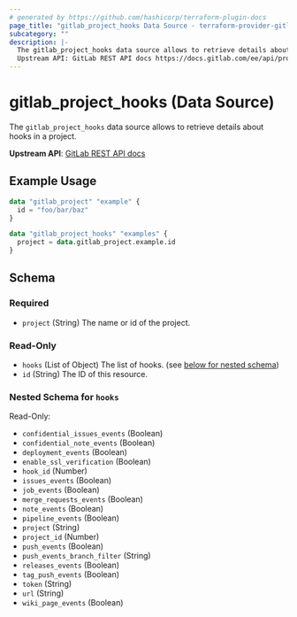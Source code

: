 ```yaml
---
# generated by https://github.com/hashicorp/terraform-plugin-docs
page_title: "gitlab_project_hooks Data Source - terraform-provider-gitlab"
subcategory: ""
description: |-
  The gitlab_project_hooks data source allows to retrieve details about hooks in a project.
  Upstream API: GitLab REST API docs https://docs.gitlab.com/ee/api/projects.html#list-project-hooks
---
```


# gitlab_project_hooks (Data Source)

The `gitlab_project_hooks` data source allows to retrieve details about hooks in a project.

**Upstream API**: [GitLab REST API docs](https://docs.gitlab.com/ee/api/projects.html#list-project-hooks)

## Example Usage

```terraform
data "gitlab_project" "example" {
  id = "foo/bar/baz"
}

data "gitlab_project_hooks" "examples" {
  project = data.gitlab_project.example.id
}
```

<!-- schema generated by tfplugindocs -->
## Schema

### Required

- `project` (String) The name or id of the project.

### Read-Only

- `hooks` (List of Object) The list of hooks. (see [below for nested schema](#nestedatt--hooks))
- `id` (String) The ID of this resource.

<a id="nestedatt--hooks"></a>
### Nested Schema for `hooks`

Read-Only:

- `confidential_issues_events` (Boolean)
- `confidential_note_events` (Boolean)
- `deployment_events` (Boolean)
- `enable_ssl_verification` (Boolean)
- `hook_id` (Number)
- `issues_events` (Boolean)
- `job_events` (Boolean)
- `merge_requests_events` (Boolean)
- `note_events` (Boolean)
- `pipeline_events` (Boolean)
- `project` (String)
- `project_id` (Number)
- `push_events` (Boolean)
- `push_events_branch_filter` (String)
- `releases_events` (Boolean)
- `tag_push_events` (Boolean)
- `token` (String)
- `url` (String)
- `wiki_page_events` (Boolean)



